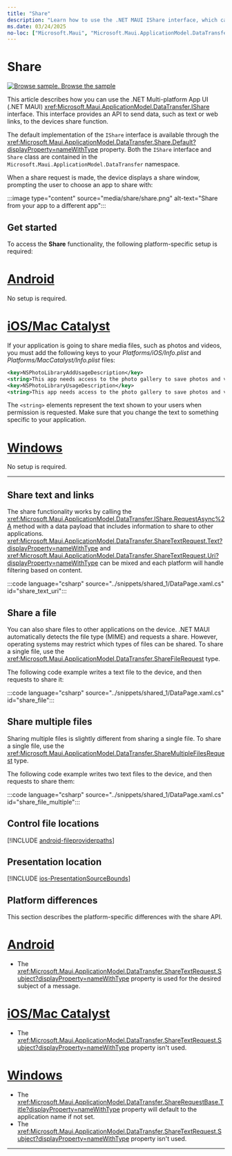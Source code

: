 ```yaml
---
title: "Share"
description: "Learn how to use the .NET MAUI IShare interface, which can share data, such as web links, to other applications on the device."
ms.date: 03/24/2025
no-loc: ["Microsoft.Maui", "Microsoft.Maui.ApplicationModel.DataTransfer"]
---
```


# Share

[![Browse sample.](~/media/code-sample.png) Browse the sample](/samples/dotnet/maui-samples/platformintegration-essentials)

This article describes how you can use the .NET Multi-platform App UI (.NET MAUI) <xref:Microsoft.Maui.ApplicationModel.DataTransfer.IShare> interface. This interface provides an API to send data, such as text or web links, to the devices share function.

The default implementation of the `IShare` interface is available through the <xref:Microsoft.Maui.ApplicationModel.DataTransfer.Share.Default?displayProperty=nameWithType> property. Both the `IShare` interface and `Share` class are contained in the `Microsoft.Maui.ApplicationModel.DataTransfer` namespace.

When a share request is made, the device displays a share window, prompting the user to choose an app to share with:

:::image type="content" source="media/share/share.png" alt-text="Share from your app to a different app":::

## Get started

To access the **Share** functionality, the following platform-specific setup is required:

<!-- markdownlint-disable MD025 -->
# [Android](#tab/android)

No setup is required.

# [iOS/Mac Catalyst](#tab/macios)

If your application is going to share media files, such as photos and videos, you must add the following keys to your _Platforms/iOS/Info.plist_ and _Platforms/MacCatalyst/Info.plist_ files:

```xml
<key>NSPhotoLibraryAddUsageDescription</key>
<string>This app needs access to the photo gallery to save photos and videos.</string>
<key>NSPhotoLibraryUsageDescription</key>
<string>This app needs access to the photo gallery to save photos and videos.</string>
```

The `<string>` elements represent the text shown to your users when permission is requested. Make sure that you change the text to something specific to your application.

# [Windows](#tab/windows)

No setup is required.

-----

## Share text and links

The share functionality works by calling the <xref:Microsoft.Maui.ApplicationModel.DataTransfer.IShare.RequestAsync%2A> method with a data payload that includes information to share to other applications. <xref:Microsoft.Maui.ApplicationModel.DataTransfer.ShareTextRequest.Text?displayProperty=nameWithType> and <xref:Microsoft.Maui.ApplicationModel.DataTransfer.ShareTextRequest.Uri?displayProperty=nameWithType> can be mixed and each platform will handle filtering based on content.

:::code language="csharp" source="../snippets/shared_1/DataPage.xaml.cs" id="share_text_uri":::

## Share a file

You can also share files to other applications on the device. .NET MAUI automatically detects the file type (MIME) and requests a share. However, operating systems may restrict which types of files can be shared. To share a single file, use the <xref:Microsoft.Maui.ApplicationModel.DataTransfer.ShareFileRequest> type.

The following code example writes a text file to the device, and then requests to share it:

:::code language="csharp" source="../snippets/shared_1/DataPage.xaml.cs" id="share_file":::

## Share multiple files

Sharing multiple files is slightly different from sharing a single file. To share a single file, use the <xref:Microsoft.Maui.ApplicationModel.DataTransfer.ShareMultipleFilesRequest> type.

The following code example writes two text files to the device, and then requests to share them:

:::code language="csharp" source="../snippets/shared_1/DataPage.xaml.cs" id="share_file_multiple":::

## Control file locations

[!INCLUDE [android-fileproviderpaths](../includes/android-fileproviderpaths.md)]

## Presentation location

[!INCLUDE [ios-PresentationSourceBounds](../includes/ios-PresentationSourceBounds.md)]

## Platform differences

This section describes the platform-specific differences with the share API.

<!-- markdownlint-disable MD025 -->
<!-- markdownlint-disable MD024 -->
# [Android](#tab/android)

- The <xref:Microsoft.Maui.ApplicationModel.DataTransfer.ShareTextRequest.Subject?displayProperty=nameWithType> property is used for the desired subject of a message.

# [iOS/Mac Catalyst](#tab/macios)

- The <xref:Microsoft.Maui.ApplicationModel.DataTransfer.ShareTextRequest.Subject?displayProperty=nameWithType> property isn't used.

# [Windows](#tab/windows)

- The <xref:Microsoft.Maui.ApplicationModel.DataTransfer.ShareRequestBase.Title?displayProperty=nameWithType> property will default to the application name if not set.
- The <xref:Microsoft.Maui.ApplicationModel.DataTransfer.ShareTextRequest.Subject?displayProperty=nameWithType> property isn't used.

-----
<!-- markdownlint-enable MD024 -->
<!-- markdownlint-enable MD025 -->
